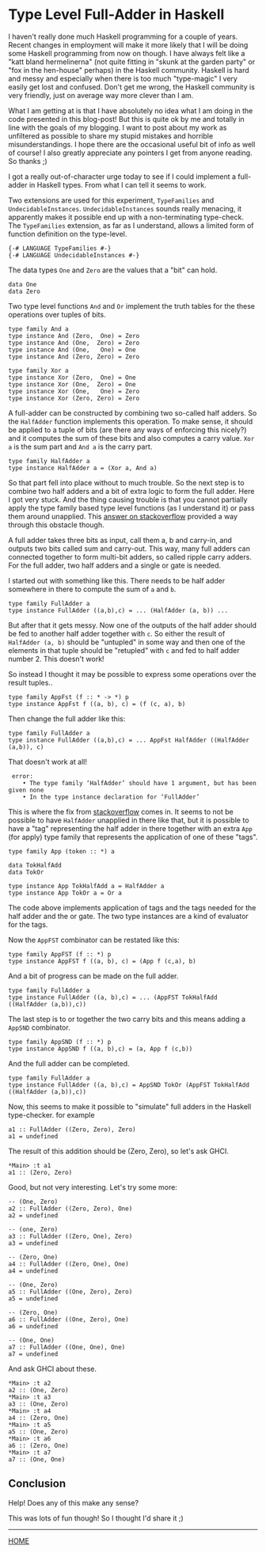 

# Type Level Full-Adder in Haskell

I haven't really done much Haskell programming for a couple of years.
Recent changes in employment will make it more likely that I will be
doing some Haskell programming from now on though. I have always felt
like a "katt bland hermelinerna" (not quite fitting in "skunk at the
garden party" or "fox in the hen-house" perhaps) in the Haskell
community. Haskell is hard and messy and especially when there is too
much "type-magic" I very easily get lost and confused. Don't get me
wrong, the Haskell community is very friendly, just on average way
more clever than I am. 

What I am getting at is that I have absolutely no idea what I am doing
in the code presented in this blog-post! But this is quite ok by me and
totally in line with the goals of my blogging. I want to post about my
work as unfiltered as possible to share my stupid mistakes and
horrible misunderstandings. I hope there are the occasional useful
bit of info as well of course! I also greatly appreciate any pointers
I get from anyone reading. So thanks ;)

I got a really out-of-character urge today to see if I could implement
a full-adder in Haskell types. From what I can tell it seems to work.

Two extensions are used for this experiment, `TypeFamilies` and
`UndecidableInstances`.  `UndecidableInstances` sounds really
menacing, it apparently makes it possible end up with a
non-terminating type-check. The `TypeFamilies` extension, as far as I
understand, allows a limited form of function definition on the
type-level. 

```
{-# LANGUAGE TypeFamilies #-}
{-# LANGUAGE UndecidableInstances #-}
``` 

The data types `One` and `Zero` are the values that a "bit" can hold.

```
data One
data Zero
``` 

Two type level functions `And` and `Or` implement the truth tables for
the these operations over tuples of bits. 

```
type family And a
type instance And (Zero,  One) = Zero
type instance And (One,  Zero) = Zero
type instance And (One,   One) = One
type instance And (Zero, Zero) = Zero

type family Xor a
type instance Xor (Zero,  One) = One
type instance Xor (One,  Zero) = One
type instance Xor (One,   One) = Zero
type instance Xor (Zero, Zero) = Zero
``` 

A full-adder can be constructed by combining two so-called half
adders.  So the `HalfAdder` function implements this operation. To
make sense, it should be applied to a tuple of bits (are there any ways of
enforcing this nicely?) and it computes the sum of these bits and also
computes a carry value. `Xor a` is the sum part and `And a` is the
carry part.

``` 
type family HalfAdder a
type instance HalfAdder a = (Xor a, And a)
``` 

So that part fell into place without to much trouble. So the next step
is to combine two half adders and a bit of extra logic to form the full
adder. Here I got very stuck. And the thing causing trouble is that
you cannot partially apply the type family based type level functions
(as I understand it) or pass them around unapplied. This [answer on
stackoverflow](https://stackoverflow.com/questions/50494228/type-family-as-argument-to-type-synonym)
provided a way through this obstacle though.

A full adder takes three bits as input, call them a, b and carry-in,
and outputs two bits called sum and carry-out.  This way, many full
adders can connected together to form multi-bit adders, so called
ripple carry adders. For the full adder, two half adders and a single or
gate is needed.

I started out with something like this. There needs to be half adder
somewhere in there to compute the sum of `a` and `b`.

``` 
type family FullAdder a
type instance FullAdder ((a,b),c) = ... (HalfAdder (a, b)) ... 
```

But after that it gets messy. Now one of the outputs of the half adder
should be fed to another half adder together with `c`. So either the
result of `HalfAdder (a, b)` should be "untupled" in some way and then
one of the elements in that tuple should be "retupled" with `c` and
fed to half adder number 2. This doesn't work!

So instead I thought it may be possible to express some operations over the result tuples..

```
type family AppFst (f :: * -> *) p
type instance AppFst f ((a, b), c) = (f (c, a), b)
```

Then change the full adder like this:

```
type family FullAdder a
type instance FullAdder ((a,b),c) = ... AppFst HalfAdder ((HalfAdder (a,b)), c)
```

That doesn't work at all!

```
 error:
    • The type family ‘HalfAdder’ should have 1 argument, but has been given none
    • In the type instance declaration for ‘FullAdder’
```     

This is where the fix from
[stackoverflow](https://stackoverflow.com/questions/50494228/type-family-as-argument-to-type-synonym)
comes in. It seems to not be possible to have `HalfAdder` unapplied in
there like that, but it is possible to have a "tag" representing the
half adder in there together with an extra `App` (for apply) type
family that represents the application of one of these "tags".

```
type family App (token :: *) a

data TokHalfAdd
data TokOr

type instance App TokHalfAdd a = HalfAdder a
type instance App TokOr a = Or a
```

The code above implements application of tags and the tags needed for
the half adder and the or gate. The two type instances are a kind of
evaluator for the tags.

Now the `AppFST` combinator can be restated like this:

```
type family AppFST (f :: *) p
type instance AppFST f ((a, b), c) = (App f (c,a), b)
```

And a bit of progress can be made on the full adder.

```
type family FullAdder a
type instance FullAdder ((a, b),c) = ... (AppFST TokHalfAdd ((HalfAdder (a,b)),c))
``` 

The last step is to or together the two carry bits and this means adding a `AppSND` combinator.

```
type family AppSND (f :: *) p
type instance AppSND f ((a, b),c) = (a, App f (c,b))
```

And the full adder can be completed.

``` 
type family FullAdder a
type instance FullAdder ((a, b),c) = AppSND TokOr (AppFST TokHalfAdd ((HalfAdder (a,b)),c))
```


Now, this seems to make it possible to "simulate" full adders in the Haskell type-checker.
for example 

```
a1 :: FullAdder ((Zero, Zero), Zero)
a1 = undefined
```

The result of this addition should be (Zero, Zero), so let's ask GHCI. 
```
*Main> :t a1
a1 :: (Zero, Zero)
``` 

Good, but not very interesting. Let's try some more: 

``` 
-- (One, Zero)
a2 :: FullAdder ((Zero, Zero), One)
a2 = undefined 

-- (one, Zero)
a3 :: FullAdder ((Zero, One), Zero)
a3 = undefined

-- (Zero, One)
a4 :: FullAdder ((Zero, One), One)
a4 = undefined 

-- (One, Zero)
a5 :: FullAdder ((One, Zero), Zero)
a5 = undefined 

-- (Zero, One)
a6 :: FullAdder ((One, Zero), One)
a6 = undefined 

-- (One, One)
a7 :: FullAdder ((One, One), One)
a7 = undefined 
```

And ask GHCI about these. 

``` 
*Main> :t a2
a2 :: (One, Zero)
*Main> :t a3
a3 :: (One, Zero)
*Main> :t a4
a4 :: (Zero, One)
*Main> :t a5
a5 :: (One, Zero)
*Main> :t a6
a6 :: (Zero, One)
*Main> :t a7
a7 :: (One, One)
```

## Conclusion

Help! Does any of this make any sense? 

This was lots of fun though! So I thought I'd share it ;) 


___

[HOME](https://svenssonjoel.github.io)
